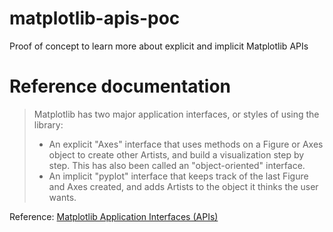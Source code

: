 # matplotlib-apis-poc
Proof of concept to learn more about explicit and implicit Matplotlib APIs 

# Reference documentation

> Matplotlib has two major application interfaces, or styles of using the library:
> - An explicit "Axes" interface that uses methods on a Figure or Axes object to create other Artists, and build a visualization step by step. This has also been called an "object-oriented" interface.
> - An implicit "pyplot" interface that keeps track of the last Figure and Axes created, and adds Artists to the object it thinks the user wants.

Reference: [Matplotlib Application Interfaces (APIs)](https://matplotlib.org/stable/users/explain/figure/api_interfaces.html#api-interfaces)